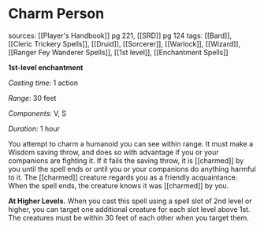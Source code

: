 # Charm Person
sources: [[Player's Handbook]] pg 221, [[SRD]] pg 124
tags: [[Bard]], [[Cleric Trickery Spells]], [[Druid]], [[Sorcerer]], [[Warlock]], [[Wizard]], [[Ranger Fey Wanderer Spells]], [[1st level]], [[Enchantment Spells]]

**1st-level enchantment**

*Casting time*: 1 action

*Range*: 30 feet

*Components*: V, S

*Duration*: 1 hour

You attempt to charm a humanoid you can see within range. It must make a Wisdom saving throw, and does so with advantage if you or your companions are fighting it. If it fails the saving throw, it is [[charmed]] by you until the spell ends or until you or your companions do anything harmful to it. The [[charmed]] creature regards you as a friendly acquaintance. When the spell ends, the creature knows it was [[charmed]] by you.

**At Higher Levels.** When you cast this spell using a spell slot of 2nd level or higher, you can target one additional creature for each slot level above 1st. The creatures must be within 30 feet of each other when you target them.
